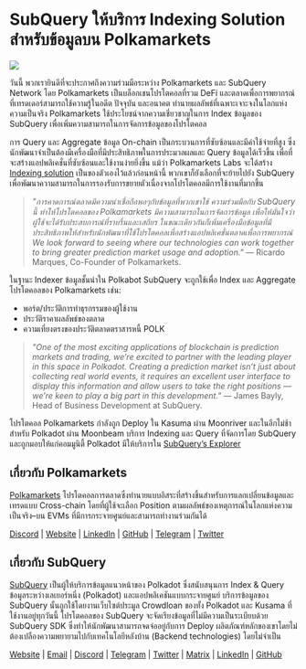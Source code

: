 # SubQuery ให้บริการ Indexing Solution สำหรับข้อมูลบน Polkamarkets

![](https://miro.medium.com/max/1400/0*KRx5x-Oaz7mfHPuJ)

วันนี้ พวกเรายินดีที่จะประกาศถึงความร่วมมือระหว่าง Polkamarkets และ SubQuery Network โดย Polkamarkets เป็นบล็อกเชนโปรโตคอลที่รวม DeFi และตลาดเพื่อการพยากรณ์ที่เทรดเดอร์สามารถใช้ความรู้ในอดีต ปัจจุบัน และอนาคต ทำนายผลลัพธ์ที่เฉพาะเจาะจงในโลกแห่งความเป็นจริง Polkamarkets ใช้ประโยชน์จากความเชี่ยวชาญในการ Index ข้อมูลของ SubQuery เพื่อเพิ่มความสามารถในการจัดการข้อมูลของโปรโตคอล

การ Query และ Aggregate ข้อมูล On-chain เป็นกระบวนการที่ซับซ้อนและมีค่าใช้จ่ายที่สูง ซึ่งนักพัฒนาจำเป็นต้องมีเครื่องมือที่มีประสิทธิภาพในการประมวลผลและ Query ข้อมูลได้เร็วขึ้น เพื่อที่จะสร้างแอปพลิเคชั่นที่ซับซ้อนและใช้งานง่ายยิ่งขึ้น  แม้ว่า Polkamarkets Labs จะได้สร้าง [Indexing solution](https://github.com/Polkamarkets/polkamarkets-api) เป็นของตัวเองไว้แล้วก่อนหน้านี้ พวกเขาก็ยังเลือกที่จะย้ายไปยัง SubQuery เพื่อพัฒนาความสามารถในการรองรับการขยายตัวเนื่องจากโปรโตคอลมีการใช้งานที่มากขึ้น

> _"การคาดการณ์ตลาดมีความน่าเชื่อถือพอๆกับข้อมูลที่พวกเขาใช้ ความร่วมมือกับ SubQuery นี้ ทำให้โปรโตคอลของ Polkamarkets มีความสามารถในการจัดการข้อมูล เพื่อให้มั่นใจว่าผู้ใช้จะได้รับประสบการณ์ที่ราบรื่นและเสถียร ในขณะเดียวกันก็เพิ่มเครื่องมือข้อมูลที่มีประสิทธิภาพให้สำหรับนักพัฒนาที่ใช้โปรโตคอลเพื่อสร้างแอปพลิเคชั่นตลาดเพื่อการพยากรณ์ We look forward to seeing where our technologies can work together to bring greater prediction market usage and adoption."_ — Ricardo Marques, Co-Founder of Polkamarkets.

ในฐานะ Indexer ข้อมูลชั้นนำใน Polkabot SubQuery จะถูกใช้เพื่อ Index และ Aggregate โปรโตคอลของ Polkamarkets เช่น:

- พอร์ต/ประวัติการทำธุรกรรมของผู้ใช้งาน
- ประวัติราคาผลลัพธ์ของตลาด
- ความเที่ยงตรงของประวัติตลาดตราสารหนี้ POLK

> _"One of the most exciting applications of blockchain is prediction markets and trading, we’re excited to partner with the leading player in this space in Polkadot. Creating a prediction market isn’t just about collecting real world events, it requires an excellent user interface to display this information and allow users to take the right positions — we’re keen to play a big part in this development."_ — James Bayly, Head of Business Development at SubQuery.

โปรโตคอล Polkamarkets กำลังถูก Deploy ใน Kasuma ผ่าน Moonriver และในอีกไม่ช้าสำหรับ Polkadot ผ่าน Moonbeam บริการ Indexing และ Query ที่จัดการโดย SubQuery และถูกมอบให้แก่คอมมูนิตี้ Polkadot มีให้บริการใน [SubQuery’s Explorer](https://explorer.subquery.network/)

## เกี่ยวกับ Polkamarkets

[Polkamarkets](https://www.polkamarkets.com/) โปรโตคอลการตลาดซึ่งทำนายแบบอิสระที่สร้างขึ้นสำหรับการแลกเปลี่ยนข้อมูลและเทรดแบบ Cross-chain โดยที่ผู้ใช้จะเลือก Position ตามผลลัพธ์ของเหตุการณ์ในโลกแห่งความเป็นจริง–บน EVMs ที่มีการกระจายศูนย์และสามารถทำงานร่วมกันได้

[Discord](https://discord.gg/polkamarkets) | [Website](https://polkamarkets.com/) | [LinkedIn](https://www.linkedin.com/company/polkamarkets/) | [GitHub](https://github.com/Polkamarkets) | [Telegram](http://t.me/polkamarkets) | [Twitter](https://twitter.com/polkamarkets)

## เกี่ยวกับ SubQuery

[SubQuery](https://subquery.network/) เป็นผู้ให้บริการข้อมูลแนวหน้าของ Polkadot ซึ่งสนับสนุนการ Index & Query ข้อมูลระหว่างเลเยอร์หนึ่ง (Polkadot) และแอปพลิเคชันแบบกระจายศูนย์ บริการข้อมูลของ SubQuery นั้นถูกใช้โดยงานเว็บไซต์ประมูล Crowdloan ของทั้ง Polkadot และ Kusama ที่ใช้งานอยู่ทุกวันนี้ โปรโตคอลของ SubQuery จะจัดเรียงข้อมูลที่ไม่มีความเป็นระเบียบด้วย SubQuery SDK ซึ่งทำให้นักพัฒนาสามารถจดจ่ออยู่กับการ Deploy ผลิตภัณฑ์หลักของเขาโดยไม่ต้องเปลืองความพยายามไปกับเทคโนโลยีหลังบ้าน (Backend technologies) โดยไม่จำเป็น

[Website](https://subquery.network/) | [Email](hello@subquery.network) | [Discord](https://discord.com/invite/78zg8aBSMG) | [Telegram](https://t.me/subquerynetwork) | [Twitter](https://twitter.com/subquerynetwork) | [Matrix](https://matrix.to/#/#subquery:matrix.org) | [LinkedIn](https://www.linkedin.com/company/subquery) | [GitHub](https://github.com/subquery)
